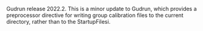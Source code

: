 Gudrun release 2022.2. This is a minor update to Gudrun, which provides a preprocessor directive for writing group calibration files to the current directory, rather than to the StartupFilesi. 
